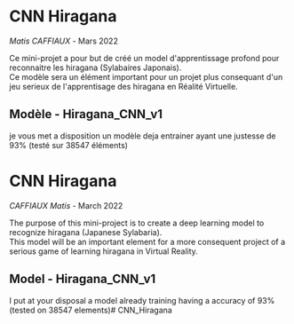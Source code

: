 # CNN Hiragana
*Matis CAFFIAUX* - Mars 2022

Ce mini-projet a pour but de créé un model d'apprentissage profond pour reconnaitre les hiragana (Sylabaires Japonais).</br>
Ce modèle sera un élément important pour un projet plus consequant d'un jeu serieux de l'apprentisage des hiragana en Réalité Virtuelle.

## Modèle - Hiragana_CNN_v1 
je vous met a disposition un modèle deja entrainer ayant une justesse de 93% (testé sur 38547 éléments)


# CNN Hiragana
*CAFFIAUX Matis* - March 2022

The purpose of this mini-project is to create a deep learning model to recognize hiragana (Japanese Sylabaria). </br>
This model will be an important element for a more consequent project of a serious game of learning hiragana in Virtual Reality.

## Model - Hiragana_CNN_v1 
I put at your disposal a model already training having a accuracy of 93% (tested on 38547 elements)# CNN_Hiragana
